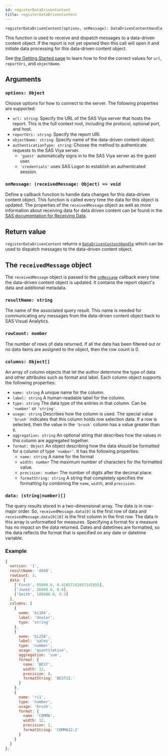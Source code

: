 ```yaml
---
id: registerDataDrivenContent
title: registerDataDrivenContent
---
```


```
registerDataDrivenContent(options, onMessage): DataDrivenContentHandle
```

This function is used to receive and dispatch messages to a data-driven content object. If the report is not yet
opened then this call will open it and initiate data processing for this data-driven content object.

See [the Getting Started page](getting-started.md#create-a-custom-html-tag) to learn how to find the correct values for
`url`, `reportUri`, and `objectName`.

## Arguments

### `options: Object`

Choose options for how to connect to the server. The following properties are supported:

- `url: string`: Specify the URL of the SAS Viya server that hosts the report. This is the full context root, including
  the protocol, optional port, and host.
- `reportUri: string`: Specify the report URI.
- `objectName: string`: Specify name of the data-driven content object.
- `authenticationType: string`: Choose the method to authenticate requests to the SAS Viya server.
  - `'guest'` automatically signs in to the SAS Viya server as the guest user.
  - `'credentials'` uses SAS Logon to establish an authenticated session.

### `onMessage: (receivedMessage: Object) => void`

Define a callback function to handle data changes for this data-driven content object. This function is called every
time the data for this object is updated. The properties of the `receivedMessage` object as well as more information
about receiving data for data driven content can be found in the <a target="_blank" href="https://documentation.sas.com/?docsetId=varef&docsetTarget=n109mqtyl6quiun1mwfgtcn2s68b.htm&docsetVersion=8.4&#n1dce3mqdct26pn12s4yl6s3h39q">SAS documentation for Receiving Data</a>.

## Return value

`registerDataDrivenContent` returns a [`DataDrivenContentHandle`](api/DataDrivenContentHandle.md) which can be used to dispatch
messages to the data-driven content object.

## The `receivedMessage` object

The `receivedMessage` object is passed to the [`onMessage`](#onmessage-receivedmessage-object-void) callback every time
the data-driven content object is updated. It contains the report object's data and additional metadata.

### `resultName: string`

The name of the associated query result. This name is needed for communicating any messages from the data-driven content
object back to SAS Visual Analytics.

### `rowCount: number`

The number of rows of data returned. If all the data has been filtered out or no data items are assigned to the object,
then the row count is 0.

### `columns: Object[]`

An array of column objects that let the author determine the type of data and other attributes such as format and label.
Each column object supports the following properties:

- `name: string` A unique name for the column.
- `label: string` A human-readable label for the column.
- `type: string` The data type of the entries in that column. Can be `'number'` or `'string'`.
- `usage: string` Describes how the column is used. The special value `'brush'` indicates that this column holds row
  selection data. If a row is selected, then the value in the `'brush'` column has a value greater than `0`.
- `aggregation: string` An optional string that describes how the values in this column are aggregated together.
- `format: Object` An object describing how the data should be formatted for a column of type `'number'`. It has the
  following properties:
  - `name: string` A name for the format
  - `width: number` The maximum number of characters for the formatted value.
  - `precision: number` The number of digits after the decimal place.
  - `formatString: string` A string that completely specifies the formatting by combining the `name`, `width`, and
    `precision`.

### `data: (string|number)[]`

The query results stored in a two-dimensional array. The data is in row-major order. So, `receivedMessage.data[0]` is
the first row of data and `receivedMessage.data[0][0]` is the first column in the first row. The data in this array is
unformatted for measures. Specifying a format for a measure has no impact on the data returned. Dates and datetimes are
formatted, so the data reflects the format that is specified on any date or datetime variable.

### Example

```javascript
{
  version: '1',
  resultName: 'dd40',
  rowCount: 3,
  data: [
    ['Finch', 95000.0, 0.42857142857142855],
    ['Jones', 26000.0, 0.0],
    ['Smith', 108000.0, 0.5]
  ],
  columns: [
    {
      name: 'bi184',
      label: 'dealer',
      type: 'string'
    },
    {
      name: 'bi258',
      label: 'sales',
      type: 'number',
      usage: 'quantitative',
      aggregation: 'sum',
      format: {
        name: 'BEST',
        width: 12,
        precision: 0,
        formatString: 'BEST12.'
      }
    },
    {
      name: 'ri1',
      type: 'number',
      usage: 'brush',
      format: {
        name: 'COMMA',
        width: 12,
        precision: 2,
        formatString: 'COMMA12.2'
      }
    }
  ]
};
```
